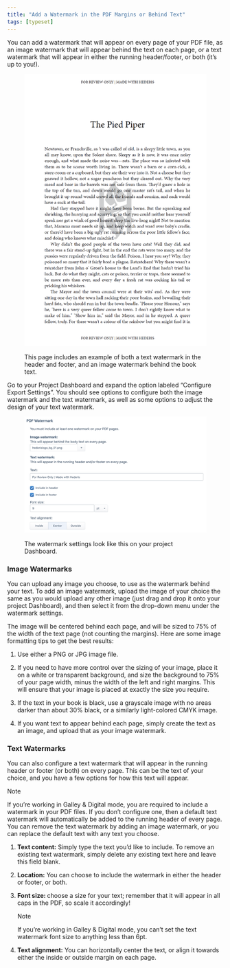 ```yaml
---
title: "Add a Watermark in the PDF Margins or Behind Text"
tags: [typeset]
---
```

 
<html><body><section data-type="chapter" class="hsecchapter" data-hederis-type="hsecchapter" id="add-watermark" data-pi-attrs="id: add-watermark; data-tags: typeset;" role="doc-chapter" data-tags="typeset" data-author-name=" " data-book-title=" " title="Add a Watermark in the PDF Margins or Behind Text"><p class="hblkp" data-hederis-type="hblkp" id="p05IhnRwp">You can add a watermark that will appear on every page of your PDF file, as an image watermark that will appear behind the text on each page, or a text watermark that will appear in either the running header/footer, or both (it&#8217;s up to you!).</p><figure class="hwprfig" data-hederis-type="hwprfig" id="pnEYvJQZf"><img data-hederis-type="hblkimg" class="hblkimg" id="pXoLqVHKL" src="/images/watermark1.png" data-img-src="/images/watermark1.png"/><p class="hblkcaption" data-hederis-type="hblkcaption" id="puDkbtv9s">This page includes an example of both a text watermark in the header and footer, and an image watermark behind the book text.</p></figure><p class="hblkp" data-hederis-type="hblkp" id="p737qlzXt">Go to your Project Dashboard and expand the option labeled &#8220;Configure Export Settings&#8221;. You should see options to configure both the image watermark and the text watermark, as well as some options to adjust the design of your text watermark.</p><figure class="hwprfig" data-hederis-type="hwprfig" id="pCOwGl6Bg"><img data-hederis-type="hblkimg" class="hblkimg" id="p29hxVMaU" src="/images/watermark2.png" data-img-src="/images/watermark2.png"/><p class="hblkcaption" data-hederis-type="hblkcaption" id="p0Km1wa6F">The watermark settings look like this on your project Dashboard.</p></figure><section class="hwprsubsection" data-hederis-type="hwprsubsection" id="prLoMVtbW" data-type="subsection" title="Image Watermarks"><h1 data-hederis-type="hblktitle" class="hblktitle" id="pzTTHVDbv">Image Watermarks</h1><p class="hblkp" data-hederis-type="hblkp" id="p3KrD1OJN">You can upload any image you choose, to use as the watermark behind your text. To add an image watermark, upload the image of your choice the same as you would upload any other image (just drag and drop it onto your project Dashboard), and then select it from the drop-down menu under the watermark settings. </p><p class="hblkp" data-hederis-type="hblkp" id="p8Xt00ZJ0">The image will be centered behind each page, and will be sized to 75% of the width of the text page (not counting the margins). Here are some image formatting tips to get the best results: </p><ol class="hwprnumlist" data-hederis-type="hwprnumlist" id="ptaiDiNz4"><li class="hblkoli" data-hederis-type="hblkoli" id="li8CxRqz8K"><p class="hblkoli" data-hederis-type="hblklip" id="p4nli7si2">Use either a PNG or JPG image file.</p></li><li class="hblkoli" data-hederis-type="hblkoli" id="liTynRqzgM"><p class="hblkoli" data-hederis-type="hblklip" id="pomq6MdA8">If you need to have more control over the sizing of your image, place it on a white or transparent background, and size the background to 75% of your page width, minus the width of the left and right margins. This will ensure that your image is placed at exactly the size you require.</p></li><li class="hblkoli" data-hederis-type="hblkoli" id="lizb1jN0AW"><p class="hblkoli" data-hederis-type="hblklip" id="pEAIRcJdD">If the text in your book is black, use a grayscale image with no areas darker than about 30% black, or a similarly  light-colored CMYK image.</p></li><li class="hblkoli" data-hederis-type="hblkoli" id="litXUu65pn"><p class="hblkoli" data-hederis-type="hblklip" id="p7ixUmfZk">If you want text to appear behind each page, simply create the text as an image, and upload that as your image watermark.</p></li></ol></section><section class="hwprsubsection" data-hederis-type="hwprsubsection" id="pKAEAVwCE" data-type="subsection" title="Text Watermarks"><h1 data-hederis-type="hblktitle" class="hblktitle" id="pupVkb3uS">Text Watermarks</h1><p class="hblkp" data-hederis-type="hblkp" id="pLlsO92w6">You can also configure a text watermark that will appear in the running header or footer (or both) on every page. This can be the text of your choice, and you have a few options for how this text will appear.</p><aside class="hwprbox box" data-hederis-type="hwprbox" id="pfVujFGBj" data-type="sidebar"><p class="hblktype" data-hederis-type="hblktype" id="pFWUT7JwR">Note</p><p class="hblkp" data-hederis-type="hblkp" id="plgzheXOJ">If you&#8217;re working in Galley &amp; Digital mode, you are required to include a watermark in your PDF files. If you don&#8217;t configure one, then a default text watermark will automatically be added to the running header of every page. You can remove the text watermark by adding an image watermark, or you can replace the default text with any text you choose.</p></aside><ol class="hwprnumlist" data-hederis-type="hwprnumlist" id="p2Yyp61f3"><li class="hblkoli" data-hederis-type="hblkoli" id="lipxSWtZNf"><p class="hblkoli" data-hederis-type="hblklip" id="pGnjO75MZ"><strong data-hederis-type="hspanstrong" id="pKIxSG3Cz">Text content:</strong> Simply type the text you&#8217;d like to include. To remove an existing text watermark, simply delete any existing text here and leave this field blank.</p></li><li class="hblkoli" data-hederis-type="hblkoli" id="li8neE7Vw6"><p class="hblkoli" data-hederis-type="hblklip" id="pFcQpH0Hw"><strong class="hspanstrong" data-hederis-type="hspanstrong" id="p5eUzZTVQ">Location:</strong> You can choose to include the watermark in either the header or footer, or both.</p></li><li class="hblkoli" data-hederis-type="hblkoli" id="li3AF4Zshx"><p class="hblkoli" data-hederis-type="hblklip" id="pSuyLTqKD"><strong class="hspanstrong" data-hederis-type="hspanstrong" id="pK5wgIeu2">Font size: </strong>choose a size for your text; remember that it will appear in all caps in the PDF, so scale it accordingly! </p><aside class="hwprbox box" data-hederis-type="hwprbox" id="psPYvE4HN" data-type="sidebar"><p class="hblktype" data-hederis-type="hblktype" id="pM1wr7gkX">Note</p><p class="hblkp" data-hederis-type="hblkp" id="pVElGYQeJ">If you&#8217;re working in Galley &amp; Digital mode, you can&#8217;t set the text watermark font size to anything less than 6pt.</p></aside></li><li class="hblkoli" data-hederis-type="hblkoli" id="liIWrBLM42"><p class="hblkoli" data-hederis-type="hblklip" id="pnFuqaPAd"><strong class="hspanstrong" data-hederis-type="hspanstrong" id="pBLHlkfaJ">Text alignment:</strong> You can horizontally center the text, or align it towards either the inside or outside margin on each page.</p></li></ol></section></section></body></html>

